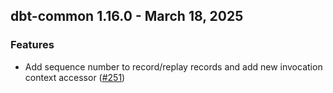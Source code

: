 ## dbt-common 1.16.0 - March 18, 2025

### Features

- Add sequence number to record/replay records and add new invocation context accessor ([#251](https://github.com/dbt-labs/dbt-common/issues/251))
